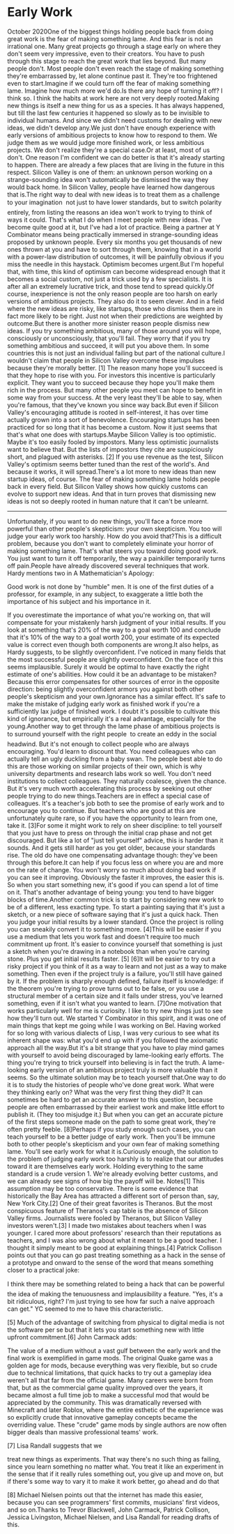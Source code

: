 # Early Work

October 2020One of the biggest things holding people back from doing great work
is the fear of making something lame. And this fear is not an
irrational one. Many great projects go through a stage early on
where they don't seem very impressive, even to their creators. You
have to push through this stage to reach the great work that lies
beyond. But many people don't. Most people don't even reach the
stage of making something they're embarrassed by, let alone continue
past it. They're too frightened even to start.Imagine if we could turn off the fear of making something lame.
Imagine how much more we'd do.Is there any hope of turning it off? I think so. I think the habits
at work here are not very deeply rooted.Making new things is itself a new thing for us as a species. It has
always happened, but till the last few centuries it happened so
slowly as to be invisible to individual humans. And since we didn't
need customs for dealing with new ideas, we didn't develop any.We just don't have enough experience with early versions of ambitious
projects to know how to respond to them. We judge them as we would
judge more finished work, or less ambitious projects. We don't
realize they're a special case.Or at least, most of us don't. One reason I'm confident we can do
better is that it's already starting to happen. There are already
a few places that are living in the future in this respect. Silicon
Valley is one of them: an unknown person working on a strange-sounding
idea won't automatically be dismissed the way they would back home.
In Silicon Valley, people have learned how dangerous that is.The right way to deal with new ideas is to treat them as a challenge
to your imagination  not just to have lower standards, but to
switch polarity entirely, from listing 
the reasons an idea won't
work to trying to think of ways it could. That's what I do when I
meet people with new ideas. I've become quite good at it, but I've
had a lot of practice. Being a partner at Y Combinator means being
practically immersed in strange-sounding ideas proposed by unknown
people. Every six months you get thousands of new ones thrown at
you and have to sort through them, knowing that in a world with a
power-law distribution of outcomes, it will be painfully obvious
if you miss the needle in this haystack. Optimism becomes
urgent.But I'm hopeful that, with time, this kind of optimism can become
widespread enough that it becomes a social custom, not just a trick
used by a few specialists. It is after all an extremely lucrative
trick, and those tend to spread quickly.Of course, inexperience is not the only reason people are too harsh
on early versions of ambitious projects. They also do it to seem
clever. And in a field where the new ideas are risky, like startups,
those who dismiss them are in fact more likely to be right. Just
not when their predictions are 
weighted by outcome.But there is another more sinister reason people dismiss new ideas.
If you try something ambitious, many of those around you will hope,
consciously or unconsciously, that you'll fail. They worry that if
you try something ambitious and succeed, it will put you above them.
In some countries this is not just an individual failing but part
of the national culture.I wouldn't claim that people in Silicon Valley overcome these
impulses because they're morally better. 
[1]
The reason many hope
you'll succeed is that they hope to rise with you. For investors
this incentive is particularly explicit. They want you to succeed
because they hope you'll make them rich in the process. But many
other people you meet can hope to benefit in some way from your
success. At the very least they'll be able to say, when you're
famous, that they've known you since way back.But even if Silicon Valley's encouraging attitude
is rooted in self-interest, it has over time actually grown into a
sort of benevolence. Encouraging startups has been practiced for
so long that it has become a custom. Now it just seems that that's
what one does with startups.Maybe Silicon Valley is too optimistic. Maybe it's too easily fooled
by impostors. Many less optimistic journalists want to believe that.
But the lists of impostors they cite are suspiciously short, and
plagued with asterisks. 
[2] If you use revenue as the test, Silicon
Valley's optimism seems better tuned than the rest of the world's.
And because it works, it will spread.There's a lot more to new ideas than new startup ideas, of course.
The fear of making something lame holds people back in every field.
But Silicon Valley shows how quickly customs can evolve to support
new ideas. And that in turn proves that dismissing new ideas is not
so deeply rooted in human nature that it can't be unlearnt.
___________
Unfortunately, if you want to do new things, you'll face a force
more powerful than other people's skepticism: your own skepticism.
You too will judge your early work too harshly. How do you avoid
that?This is a difficult problem, because you don't want to completely
eliminate your horror of making something lame. That's what steers
you toward doing good work. You just want to turn it off temporarily,
the way a painkiller temporarily turns off pain.People have already discovered several techniques that work. Hardy
mentions two in A Mathematician's Apology:

  Good work is not done by "humble" men. It is one of the first
  duties of a professor, for example, in any subject, to exaggerate
  a little both the importance of his subject and his importance
  in it.

If you overestimate the importance of what you're working on, that
will compensate for your mistakenly harsh judgment of your initial
results. If you look at something that's 20% of the way to a goal
worth 100 and conclude that it's 10% of the way to a goal worth
200, your estimate of its expected value is correct even though
both components are wrong.It also helps, as Hardy suggests, to be slightly overconfident.
I've noticed in many fields that the most successful people are
slightly overconfident. On the face of it this seems implausible.
Surely it would be optimal to have exactly the right estimate of
one's abilities. How could it be an advantage to be mistaken?
Because this error compensates for other sources of error in the
opposite direction: being slightly overconfident armors you against
both other people's skepticism and your own.Ignorance has a similar effect. It's safe to make the mistake of
judging early work as finished work if you're a sufficiently lax
judge of finished work. I doubt it's possible to cultivate this
kind of ignorance, but empirically it's a real advantage, especially
for the young.Another way to get through the lame phase of ambitious projects is
to surround yourself with the right people  to create an eddy in
the social headwind. But it's not enough to collect people who are
always encouraging. You'd learn to discount that. You need colleagues
who can actually tell an ugly duckling from a baby swan. The people
best able to do this are those working on similar projects of their
own, which is why university departments and research labs work so
well. You don't need institutions to collect colleagues. They
naturally coalesce, given the chance. But it's very much worth
accelerating this process by seeking out other people trying to do
new things.Teachers are in effect a special case of colleagues. It's a teacher's
job both to see the promise of early work and to encourage you to
continue. But teachers who are good at this are unfortunately quite
rare, so if you have the opportunity to learn from one, take it.
[3]For some it might work to rely on sheer discipline: to tell yourself
that you just have to press on through the initial crap phase and
not get discouraged. But like a lot of "just tell yourself" advice,
this is harder than it sounds. And it gets still harder as you get
older, because your standards rise. The old do have one compensating
advantage though: they've been through this before.It can help if you focus less on where you are and more on the rate
of change. You won't worry so much about doing bad work if you can
see it improving. Obviously the faster it improves, the easier this
is. So when you start something new, it's good if you can spend a
lot of time on it. That's another advantage of being young: you
tend to have bigger blocks of time.Another common trick is to start by considering new work to be of
a different, less exacting type. To start a painting saying that
it's just a sketch, or a new piece of software saying that it's
just a quick hack. Then you judge your initial results by a lower
standard. Once the project is rolling you can sneakily convert it
to something more.
[4]This will be easier if you use a medium that lets you work fast and
doesn't require too much commitment up front. It's easier to convince
yourself that something is just a sketch when you're drawing in a
notebook than when you're carving stone. Plus you get initial results
faster. 
[5]
[6]It will be easier to try out a risky project if you think of it as
a way to learn and not just as a way to make something. Then even
if the project truly is a failure, you'll still have gained by it.
If the problem is sharply enough defined, failure itself is
knowledge: if the theorem you're trying to prove turns out to
be false, or you use a structural member of a certain size and
it fails under stress, you've learned something, even if it
isn't what you wanted to learn.
[7]One motivation that works particularly well for me is curiosity.
I like to try new things just to see how they'll turn out. We started
Y Combinator in this spirit, and it was one of main things that
kept me going while I was working on 
Bel. Having worked for so long
with various dialects of Lisp, I was very curious to see what its
inherent shape was: what you'd end up with if you followed the
axiomatic approach all the way.But it's a bit strange that you have to play mind games with yourself
to avoid being discouraged by lame-looking early efforts. The thing
you're trying to trick yourself into believing is in fact the truth.
A lame-looking early version of an ambitious project truly is more
valuable than it seems. So the ultimate solution may be to teach
yourself that.One way to do it is to study the histories of people who've
done great work. What were they thinking early on? What was the
very first thing they did? It can sometimes be hard to get an
accurate answer to this question, because people are often embarrassed
by their earliest work and make little effort to publish it. (They
too misjudge it.) But when you can get an accurate picture of the
first steps someone made on the path to some great work, they're
often pretty feeble.
[8]Perhaps if you study enough such cases, you can teach yourself to
be a better judge of early work. Then you'll be immune both to other
people's skepticism and your own fear of making something lame.
You'll see early work for what it is.Curiously enough, the solution to the problem of judging early work
too harshly is to realize that our attitudes toward it are themselves
early work. Holding everything to the same standard is a crude
version 1. We're already evolving better customs, and we can already
see signs of how big the payoff will be.
Notes[1]
This assumption may be too conservative. There is some evidence
that historically the Bay Area has attracted a 
different sort of person than, 
say, New York City.[2]
One of their great favorites is Theranos. But the most conspicuous
feature of Theranos's cap table is the absence of Silicon Valley
firms. Journalists were fooled by Theranos, but Silicon Valley
investors weren't.[3]
I made two mistakes about teachers when I was younger.  I
cared more about professors' research than their reputations as
teachers, and I was also wrong about what it meant to be a good
teacher. I thought it simply meant to be good at explaining things.[4]
Patrick Collison points out that you can go past treating
something as a hack in the sense of a prototype and onward to the
sense of the word that means something closer to a practical joke:

  I think there may be something related to being a hack that can
  be powerful  the idea of making the tenuousness and implausibility
  a feature. "Yes, it's a bit ridiculous, right?  I'm just trying
  to see how far such a naive approach can get." YC seemed to me
  to have this characteristic.

[5]
Much of the advantage of switching from physical to digital
media is not the software per se but that it lets you start something
new with little upfront commitment.[6]
John Carmack adds:

  The value of a medium without a vast gulf between the early work
  and the final work is exemplified in game mods. The original
  Quake game was a golden age for mods, because everything was very
  flexible, but so crude due to technical limitations, that quick
  hacks to try out a gameplay idea weren't all that far from the
  official game. Many careers were born from that, but as the
  commercial game quality improved over the years, it became almost
  a full time job to make a successful mod that would be appreciated
  by the community. This was dramatically reversed with Minecraft
  and later Roblox, where the entire esthetic of the experience was
  so explicitly crude that innovative gameplay concepts became the
  overriding value. These "crude" game mods by single authors are
  now often bigger deals than massive professional teams' work.

[7]
Lisa Randall suggests that we

  treat new things as experiments. That way there's no such thing
  as failing, since you learn something no matter what. You treat
  it like an experiment in the sense that if it really rules something
  out, you give up and move on, but if there's some way to vary it
  to make it work better, go ahead and do that

[8]
Michael Nielsen points out that the internet has made this
easier, because you can see programmers' first commits, musicians'
first videos, and so on.Thanks to Trevor Blackwell, John Carmack, Patrick Collison, Jessica
Livingston, Michael Nielsen, and Lisa Randall for reading drafts
of this.